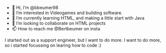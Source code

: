 - 👋 Hi, I’m @bbeumer98
- 👀 I’m interested in Videogames and building software.
- 🌱 I’m currently learning HTML, and making a little start with Java
- 💞️ I’m looking to collaborate on HTML projects
- 📫 How to reach me @Bertbeumer on insta

I started out as a support engineer, but I want to do more. 
I want to do more, so i started focussing on learing how to code :)
